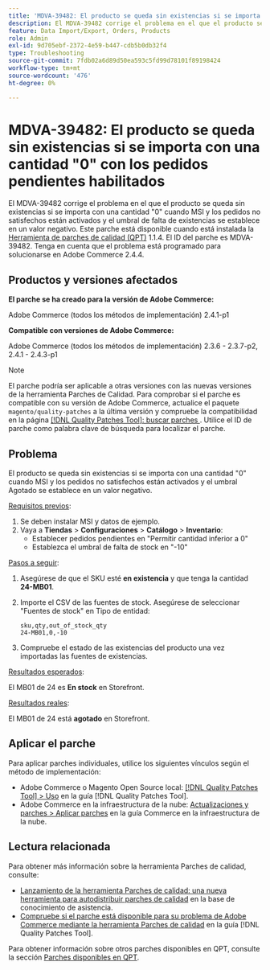 ```yaml
---
title: 'MDVA-39482: El producto se queda sin existencias si se importa con una cantidad "0" con los pedidos pendientes habilitados'
description: El MDVA-39482 corrige el problema en el que el producto se queda sin existencias si se importa con una cantidad "0" cuando MSI y los pedidos no satisfechos están activados y el umbral de falta de existencias se establece en un valor negativo. Este parche está disponible cuando está instalada la [Quality Patches Tool (QPT)](https://experienceleague.adobe.com/es/docs/commerce-operations/tools/quality-patches-tool/quality-patches-tool-to-self-serve-quality-patches) 1.1.4. El ID del parche es MDVA-39482. Tenga en cuenta que el problema está programado para solucionarse en Adobe Commerce 2.4.4.
feature: Data Import/Export, Orders, Products
role: Admin
exl-id: 9d705ebf-2372-4e59-b447-cdb5b0db32f4
type: Troubleshooting
source-git-commit: 7fdb02a6d89d50ea593c5fd99d78101f89198424
workflow-type: tm+mt
source-wordcount: '476'
ht-degree: 0%

---
```


# MDVA-39482: El producto se queda sin existencias si se importa con una cantidad &quot;0&quot; con los pedidos pendientes habilitados

El MDVA-39482 corrige el problema en el que el producto se queda sin existencias si se importa con una cantidad &quot;0&quot; cuando MSI y los pedidos no satisfechos están activados y el umbral de falta de existencias se establece en un valor negativo. Este parche está disponible cuando está instalada la [Herramienta de parches de calidad (QPT)](https://experienceleague.adobe.com/es/docs/commerce-operations/tools/quality-patches-tool/quality-patches-tool-to-self-serve-quality-patches) 1.1.4. El ID del parche es MDVA-39482. Tenga en cuenta que el problema está programado para solucionarse en Adobe Commerce 2.4.4.

## Productos y versiones afectados

**El parche se ha creado para la versión de Adobe Commerce:**

Adobe Commerce (todos los métodos de implementación) 2.4.1-p1

**Compatible con versiones de Adobe Commerce:**

Adobe Commerce (todos los métodos de implementación) 2.3.6 - 2.3.7-p2, 2.4.1 - 2.4.3-p1

>[!NOTE]
>
>El parche podría ser aplicable a otras versiones con las nuevas versiones de la herramienta Parches de Calidad. Para comprobar si el parche es compatible con su versión de Adobe Commerce, actualice el paquete `magento/quality-patches` a la última versión y compruebe la compatibilidad en la página [[!DNL Quality Patches Tool]: buscar parches ](https://experienceleague.adobe.com/es/docs/commerce-operations/tools/quality-patches-tool/quality-patches-tool-to-self-serve-quality-patches). Utilice el ID de parche como palabra clave de búsqueda para localizar el parche.

## Problema

El producto se queda sin existencias si se importa con una cantidad &quot;0&quot; cuando MSI y los pedidos no satisfechos están activados y el umbral Agotado se establece en un valor negativo.

<u>Requisitos previos</u>:

1. Se deben instalar MSI y datos de ejemplo.
1. Vaya a **Tiendas** > **Configuraciones** > **Catálogo** > **Inventario**:
   * Establecer pedidos pendientes en &quot;Permitir cantidad inferior a 0&quot;
   * Establezca el umbral de falta de stock en &quot;-10&quot;

<u>Pasos a seguir</u>:

1. Asegúrese de que el SKU esté **en existencia** y que tenga la cantidad **24-MB01**.
1. Importe el CSV de las fuentes de stock. Asegúrese de seleccionar &quot;Fuentes de stock&quot; en Tipo de entidad:

   ```code panel
   sku,qty,out_of_stock_qty
   24-MB01,0,-10
   ```

1. Compruebe el estado de las existencias del producto una vez importadas las fuentes de existencias.

<u>Resultados esperados</u>:

El MB01 de 24 es **En stock** en Storefront.

<u>Resultados reales</u>:

El MB01 de 24 está **agotado** en Storefront.

## Aplicar el parche

Para aplicar parches individuales, utilice los siguientes vínculos según el método de implementación:

* Adobe Commerce o Magento Open Source local: [[!DNL Quality Patches Tool] > Uso](/help/tools/quality-patches-tool/usage.md) en la guía [!DNL Quality Patches Tool].
* Adobe Commerce en la infraestructura de la nube: [Actualizaciones y parches > Aplicar parches](https://experienceleague.adobe.com/docs/commerce-cloud-service/user-guide/develop/upgrade/apply-patches.html?lang=es) en la guía Commerce en la infraestructura de la nube.

## Lectura relacionada

Para obtener más información sobre la herramienta Parches de calidad, consulte:

* [Lanzamiento de la herramienta Parches de calidad: una nueva herramienta para autodistribuir parches de calidad](https://experienceleague.adobe.com/es/docs/commerce-operations/tools/quality-patches-tool/quality-patches-tool-to-self-serve-quality-patches) en la base de conocimiento de asistencia.
* [Compruebe si el parche está disponible para su problema de Adobe Commerce mediante la herramienta Parches de calidad](/help/tools/quality-patches-tool/patches-available-in-qpt/check-patch-for-magento-issue-with-magento-quality-patches.md) en la guía [!DNL Quality Patches Tool].

Para obtener información sobre otros parches disponibles en QPT, consulte la sección [Parches disponibles en QPT](https://experienceleague.adobe.com/tools/commerce-quality-patches/index.html?lang=es).
